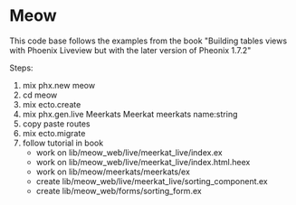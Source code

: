 # Meow

This code base follows the examples from the book "Building tables views with Phoenix Liveview but with the later version of Pheonix 1.7.2"

Steps:
1. mix phx.new meow
2. cd meow
3. mix ecto.create
4. mix phx.gen.live Meerkats Meerkat meerkats name:string
5. copy paste routes
6. mix ecto.migrate
7. follow tutorial in book
    - work on lib/meow_web/live/meerkat_live/index.ex
    - work on lib/meow_web/live/meerkat_live/index.html.heex
    - work on lib/meow/meerkats/meerkats/ex
    - create lib/meow_web/live/meerkat_live/sorting_component.ex
    - create lib/meow_web/forms/sorting_form.ex